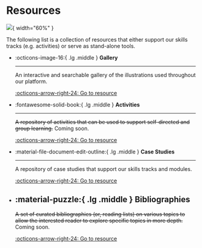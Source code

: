 # Resources

![](../assets/images/illustrations/trust-yellow.png){ width="60%" }

The following list is a collection of resources that either support our skills tracks (e.g. activities) or serve as stand-alone tools.

<div class="grid cards" markdown>

-   :octicons-image-16:{ .lg .middle } __Gallery__

    ---

    An interactive and searchable gallery of the illustrations used throughout our platform.

    [:octicons-arrow-right-24: Go to resource](gallery.md)

-   :fontawesome-solid-book:{ .lg .middle } __Activities__

    ---

    ~~A repository of activities that can be used to support self-directed and group learning.~~
    Coming soon.

    [:octicons-arrow-right-24: Go to resource](bibliographies.md)

-   :material-file-document-edit-outline:{ .lg .middle } __Case Studies__

    ---

    A repository of case studies that support our skills tracks and modules.

    [:octicons-arrow-right-24: Go to resource](case-studies/index.md)

-   :material-puzzle:{ .lg .middle } __Bibliographies__
    ---

    ~~A set of curated bibliographies (or, reading lists) on various topics to allow the interested reader to explore specific topics in more depth.~~
    Coming soon.

    [:octicons-arrow-right-24: Go to resource](activities.md)

</div>